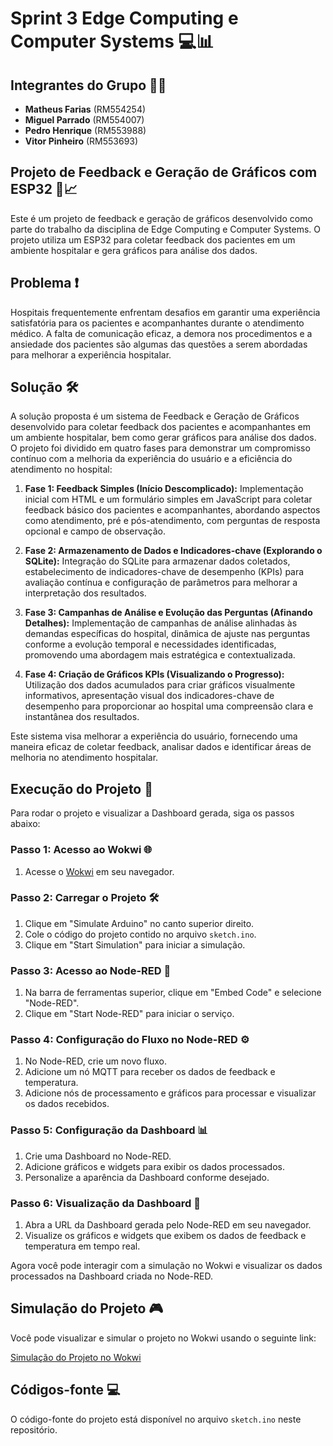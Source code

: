 # Sprint 3 Edge Computing e Computer Systems 💻📊

## Integrantes do Grupo 🧑‍💼

- **Matheus Farias** (RM554254)
- **Miguel Parrado** (RM554007)
- **Pedro Henrique** (RM553988)
- **Vitor Pinheiro** (RM553693)

## Projeto de Feedback e Geração de Gráficos com ESP32 🏥📈

Este é um projeto de feedback e geração de gráficos desenvolvido como parte do trabalho da disciplina de Edge Computing e Computer Systems. O projeto utiliza um ESP32 para coletar feedback dos pacientes em um ambiente hospitalar e gera gráficos para análise dos dados.

## Problema ❗

Hospitais frequentemente enfrentam desafios em garantir uma experiência satisfatória para os pacientes e acompanhantes durante o atendimento médico. A falta de comunicação eficaz, a demora nos procedimentos e a ansiedade dos pacientes são algumas das questões a serem abordadas para melhorar a experiência hospitalar.

## Solução 🛠️

A solução proposta é um sistema de Feedback e Geração de Gráficos desenvolvido para coletar feedback dos pacientes e acompanhantes em um ambiente hospitalar, bem como gerar gráficos para análise dos dados. O projeto foi dividido em quatro fases para demonstrar um compromisso contínuo com a melhoria da experiência do usuário e a eficiência do atendimento no hospital:

1. **Fase 1: Feedback Simples (Início Descomplicado):** Implementação inicial com HTML e um formulário simples em JavaScript para coletar feedback básico dos pacientes e acompanhantes, abordando aspectos como atendimento, pré e pós-atendimento, com perguntas de resposta opcional e campo de observação.

2. **Fase 2: Armazenamento de Dados e Indicadores-chave (Explorando o SQLite):** Integração do SQLite para armazenar dados coletados, estabelecimento de indicadores-chave de desempenho (KPIs) para avaliação contínua e configuração de parâmetros para melhorar a interpretação dos resultados.

3. **Fase 3: Campanhas de Análise e Evolução das Perguntas (Afinando Detalhes):** Implementação de campanhas de análise alinhadas às demandas específicas do hospital, dinâmica de ajuste nas perguntas conforme a evolução temporal e necessidades identificadas, promovendo uma abordagem mais estratégica e contextualizada.

4. **Fase 4: Criação de Gráficos KPIs (Visualizando o Progresso):** Utilização dos dados acumulados para criar gráficos visualmente informativos, apresentação visual dos indicadores-chave de desempenho para proporcionar ao hospital uma compreensão clara e instantânea dos resultados.

Este sistema visa melhorar a experiência do usuário, fornecendo uma maneira eficaz de coletar feedback, analisar dados e identificar áreas de melhoria no atendimento hospitalar.

## Execução do Projeto 🚀

Para rodar o projeto e visualizar a Dashboard gerada, siga os passos abaixo:

### Passo 1: Acesso ao Wokwi 🌐

1. Acesse o [Wokwi](https://wokwi.com/) em seu navegador.

### Passo 2: Carregar o Projeto 🛠️

1. Clique em "Simulate Arduino" no canto superior direito.
2. Cole o código do projeto contido no arquivo `sketch.ino`.
3. Clique em "Start Simulation" para iniciar a simulação.

### Passo 3: Acesso ao Node-RED 🔄

1. Na barra de ferramentas superior, clique em "Embed Code" e selecione "Node-RED".
2. Clique em "Start Node-RED" para iniciar o serviço.

### Passo 4: Configuração do Fluxo no Node-RED ⚙️

1. No Node-RED, crie um novo fluxo.
2. Adicione um nó MQTT para receber os dados de feedback e temperatura.
3. Adicione nós de processamento e gráficos para processar e visualizar os dados recebidos.

### Passo 5: Configuração da Dashboard 📊

1. Crie uma Dashboard no Node-RED.
2. Adicione gráficos e widgets para exibir os dados processados.
3. Personalize a aparência da Dashboard conforme desejado.

### Passo 6: Visualização da Dashboard 👀

1. Abra a URL da Dashboard gerada pelo Node-RED em seu navegador.
2. Visualize os gráficos e widgets que exibem os dados de feedback e temperatura em tempo real.

Agora você pode interagir com a simulação no Wokwi e visualizar os dados processados na Dashboard criada no Node-RED.

## Simulação do Projeto 🎮

Você pode visualizar e simular o projeto no Wokwi usando o seguinte link:

[Simulação do Projeto no Wokwi](https://wokwi.com/projects/393636297720326145)

## Códigos-fonte 💻

O código-fonte do projeto está disponível no arquivo `sketch.ino` neste repositório.




